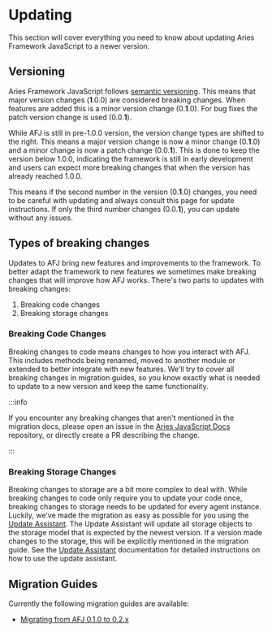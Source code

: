 # Updating

This section will cover everything you need to know about updating Aries Framework JavaScript to a newer version.

## Versioning

Aries Framework JavaScript follows [semantic versioning](https://semver.org/). This means that major version changes (**1**.0.0) are considered breaking changes. When features are added this is a minor version change (0.**1**.0). For bug fixes the patch version change is used (0.0.**1**).

While AFJ is still in pre-1.0.0 version, the version change types are shifted to the right. This means a major version change is now a minor change (0.**1**.0) and a minor change is now a patch change (0.0.**1**). This is done to keep the version below 1.0.0, indicating the framework is still in early development and users can expect more breaking changes that when the version has already reached 1.0.0.

This means if the second number in the version (0.**1**.0) changes, you need to be careful with updating and always consult this page for update instructions. If only the third number changes (0.0.**1**), you can update without any issues.

## Types of breaking changes

Updates to AFJ bring new features and improvements to the framework. To better adapt the framework to new features we sometimes make breaking changes that will improve how AFJ works. There's two parts to updates with breaking changes:

1. Breaking code changes
2. Breaking storage changes

### Breaking Code Changes

Breaking changes to code means changes to how you interact with AFJ. This includes methods being renamed, moved to another module or extended to better integrate with new features. We'll try to cover all breaking changes in migration guides, so you know exactly what is needed to update to a new version and keep the same functionality.

:::info

If you encounter any breaking changes that aren't mentioned in the migration docs, please open an issue in the [Aries JavaScript Docs](https://github.com/animo/aries-javascript-docs/issues) repository, or directly create a PR describing the change.

:::

### Breaking Storage Changes

Breaking changes to storage are a bit more complex to deal with. While breaking changes to code only require you to update your code once, breaking changes to storage needs to be updated for every agent instance. Luckily, we've made the migration as easy as possible for you using the [Update Assistant](./update-assistant.md). The Update Assistant will update all storage objects to the storage model that is expected by the newest version. If a version made changes to the storage, this will be explicitly mentioned in the migration guide. See the [Update Assistant](/guides/updating/update-assistant.md) documentation for detailed instructions on how to use the update assistant.

## Migration Guides

Currently the following migration guides are available:

- [Migrating from AFJ 0.1.0 to 0.2.x](./versions/0.1-to-0.2.md)
